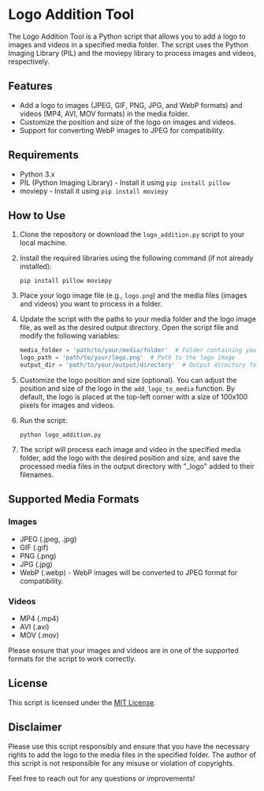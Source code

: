 # Logo Addition Tool

The Logo Addition Tool is a Python script that allows you to add a logo to images and videos in a specified media folder. The script uses the Python Imaging Library (PIL) and the moviepy library to process images and videos, respectively.

## Features

- Add a logo to images (JPEG, GIF, PNG, JPG, and WebP formats) and videos (MP4, AVI, MOV formats) in the media folder.
- Customize the position and size of the logo on images and videos.
- Support for converting WebP images to JPEG for compatibility.

## Requirements

- Python 3.x
- PIL (Python Imaging Library) - Install it using `pip install pillow`
- moviepy - Install it using `pip install moviepy`

## How to Use

1. Clone the repository or download the `logo_addition.py` script to your local machine.

2. Install the required libraries using the following command (if not already installed):

   ```
   pip install pillow moviepy
   ```

3. Place your logo image file (e.g., `logo.png`) and the media files (images and videos) you want to process in a folder.

4. Update the script with the paths to your media folder and the logo image file, as well as the desired output directory. Open the script file and modify the following variables:

   ```python
   media_folder = 'path/to/your/media/folder'  # Folder containing your images/videos
   logo_path = 'path/to/your/logo.png'  # Path to the logo image
   output_dir = 'path/to/your/output/directory'  # Output directory for processed media
   ```

5. Customize the logo position and size (optional). You can adjust the position and size of the logo in the `add_logo_to_media` function. By default, the logo is placed at the top-left corner with a size of 100x100 pixels for images and videos.

6. Run the script:

   ```
   python logo_addition.py
   ```

7. The script will process each image and video in the specified media folder, add the logo with the desired position and size, and save the processed media files in the output directory with "_logo" added to their filenames.

## Supported Media Formats

### Images

- JPEG (.jpeg, .jpg)
- GIF (.gif)
- PNG (.png)
- JPG (.jpg)
- WebP (.webp) - WebP images will be converted to JPEG format for compatibility.

### Videos

- MP4 (.mp4)
- AVI (.avi)
- MOV (.mov)

Please ensure that your images and videos are in one of the supported formats for the script to work correctly.

## License

This script is licensed under the [MIT License](LICENSE).

## Disclaimer

Please use this script responsibly and ensure that you have the necessary rights to add the logo to the media files in the specified folder. The author of this script is not responsible for any misuse or violation of copyrights.

Feel free to reach out for any questions or improvements!
